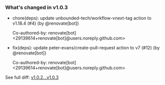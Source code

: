 ### What's changed in v1.0.3

* chore(deps): update unbounded-tech/workflow-vnext-tag action to v1.18.4 (#4) (by @renovate[bot])

  Co-authored-by: renovate[bot] <29139614+renovate[bot]@users.noreply.github.com>

* fix(deps): update peter-evans/create-pull-request action to v7 (#12) (by @renovate[bot])

  Co-authored-by: renovate[bot] <29139614+renovate[bot]@users.noreply.github.com>


See full diff: [v1.0.2...v1.0.3](https://github.com/unbounded-tech/workflows-gitops/compare/v1.0.2...v1.0.3)
